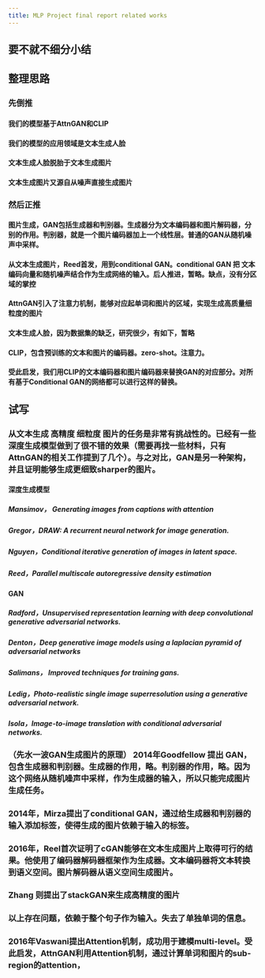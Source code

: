 ```yaml
---
title: MLP Project final report related works
---
```


## 要不就不细分小结
## 整理思路
### 先倒推
#### 我们的模型基于AttnGAN和CLIP
#### 我们的模型的应用领域是文本生成人脸
#### 文本生成人脸脱胎于文本生成图片
#### 文本生成图片又源自从噪声直接生成图片
### 然后正推
#### 图片生成，GAN包括生成器和判别器。生成器分为文本编码器和图片解码器，分别的作用。判别器，就是一个图片编码器加上一个线性层。普通的GAN从随机噪声中采样。
#### 从文本生成图片，Reed首发，用到conditional GAN。conditional GAN 把 文本编码向量和随机噪声结合作为生成网络的输入。后人推进，暂略。缺点，没有分区域的掌控
#### AttnGAN引入了注意力机制，能够对应起单词和图片的区域，实现生成高质量细粒度的图片
#### 文本生成人脸，因为数据集的缺乏，研究很少，有如下，暂略
#### CLIP，包含预训练的文本和图片的编码器。zero-shot。注意力。
#### 受此启发，我们用CLIP的文本编码器和图片编码器来替换GAN的对应部分。对所有基于Conditional GAN的网络都可以进行这样的替换。
## 试写
### 从文本生成 高精度 细粒度 图片的任务是非常有挑战性的。已经有一些深度生成模型做到了很不错的效果（需要再找一些材料，只有AttnGAN的相关工作提到了几个）。与之对比，GAN是另一种架构，并且证明能够生成更**细致**sharper的图片。
#### 深度生成模型
##### Mansimov， Generating images from captions with attention
##### Gregor，DRAW: A recurrent neural network for image generation.
##### Nguyen，Conditional iterative generation of images in latent space.
##### Reed，Parallel multiscale autoregressive density estimation
#### GAN
##### Radford，Unsupervised representation learning with deep convolutional generative adversarial networks.
##### Denton，Deep generative image models using a laplacian pyramid of adversarial networks
##### Salimans， Improved techniques for training gans.
##### Ledig，Photo-realistic single image superresolution using a generative adversarial network.
##### Isola，Image-to-image translation with conditional adversarial networks.
### （先水一波GAN生成图片的原理） 2014年Goodfellow 提出 GAN，包含生成器和判别器。生成器的作用，略。判别器的作用，略。因为这个网络从随机噪声中采样，作为生成器的输入，所以只能完成**图片生成**任务。
### 2014年，Mirza提出了conditional GAN，通过给生成器和判别器的输入添加标签，使得生成的图片依赖于输入的标签。
### 2016年，Reel首次证明了cGAN能够在**文本生成图片**上取得可行的结果。他使用了编码器解码器框架作为生成器。文本编码器将文本转换到语义空间。图片解码器从语义空间生成图片。
### Zhang 则提出了stackGAN来生成**高精度**的图片
### 以上存在问题，依赖于整个句子作为输入。失去了单独单词的信息。
### 2016年Vaswani提出Attention机制，成功用于建模multi-level。受此启发，AttnGAN利用Attention机制，通过计算单词和图片的sub-region的attention，
